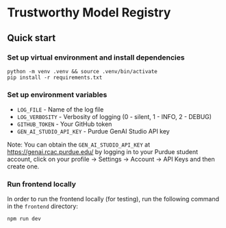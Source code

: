 # Trustworthy Model Registry

## Quick start
### Set up virtual environment and install dependencies
```
python -m venv .venv && source .venv/bin/activate
pip install -r requirements.txt
```

### Set up environment variables
- `LOG_FILE` - Name of the log file
- `LOG_VERBOSITY` - Verbosity of logging (0 - silent, 1 - INFO, 2 - DEBUG)
- `GITHUB_TOKEN` - Your GitHub token
- `GEN_AI_STUDIO_API_KEY` - Purdue GenAI Studio API key 

Note: You can obtain the `GEN_AI_STUDIO_API_KEY` at https://genai.rcac.purdue.edu/ by logging in to your Purdue student account, click on your profile -> Settings -> Account -> API Keys and then create one.

### Run frontend locally
In order to run the frontend locally (for testing), run the following command in the `frontend` directory:
```
npm run dev
```